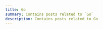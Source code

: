 ```yaml
---
title: Go
summary: Contains posts related to `Go`
description: Contains posts related to Go
---
```

